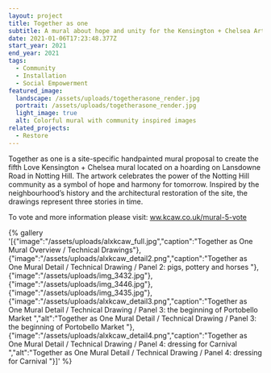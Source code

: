 ```yaml
---
layout: project
title: Together as one
subtitle: A mural about hope and unity for the Kensington + Chelsea Art Week
date: 2021-01-06T17:23:48.377Z
start_year: 2021
end_year: 2021
tags:
  - Community
  - Installation
  - Social Empowerment
featured_image:
  landscape: /assets/uploads/togetherasone_render.jpg
  portrait: /assets/uploads/togetherasone_render.jpg
  light_image: true
  alt: Colorful mural with community inspired images
related_projects:
  - Restore
---
```

Together as one is a site-specific handpainted mural proposal to create the fifth Love Kensington + Chelsea mural located on a hoarding on Lansdowne Road in Notting Hill. The artwork celebrates the power of the Notting Hill community as a symbol of hope and harmony for tomorrow. Inspired by the neighbourhood’s history and the architectural restoration of the site, the drawings represent three stories in time. 

To vote and more information please visit: [ww.kcaw.co.uk/mural-5-vote](https://www.kcaw.co.uk/mural-5-vote)

{% gallery '[{"image":"/assets/uploads/alxkcaw_full.jpg","caption":"Together as One Mural Overview  / Technical Drawings"},{"image":"/assets/uploads/alxkcaw_detail2.png","caption":"Together as One Mural Detail  / Technical Drawing / Panel 2: pigs, pottery and horses "},{"image":"/assets/uploads/img_3432.jpg"},{"image":"/assets/uploads/img_3446.jpg"},{"image":"/assets/uploads/img_3435.jpg"},{"image":"/assets/uploads/alxkcaw_detail3.png","caption":"Together as One Mural Detail  / Technical Drawing / Panel 3: the beginning of Portobello Market ","alt":"Together as One Mural Detail  / Technical Drawing / Panel 3: the beginning of Portobello Market "},{"image":"/assets/uploads/alxkcaw_detail4.png","caption":"Together as One Mural Detail  / Technical Drawing / Panel 4: dressing for Carnival ","alt":"Together as One Mural Detail  / Technical Drawing / Panel 4: dressing for Carnival "}]' %}